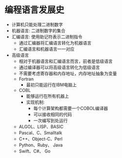 # 编程语言发展史
- 计算机只能处理二进制数字
- 机器语言: 二进制数字的集合
- 汇编语言: 使用助记符表示二进制指令    
    - 通过汇编器将汇编语言转化为机器语言
    - 汇编语言和机器语言一一对应
- 高级语言
    - 相对于机器语言和汇编语言而言，前者是低级语言
    - 通过编译器可以将高级语言转化为低级语言
    - 不需要考虑寄存器和内存地址，内存地址抽象为变量
    - Fortran
        - 最初只能运行在IBM电脑上
    - COBL
        - 能够运行在所有机器上
        - 实现机制: 
            - 每个计算架构都需要一个COBOL编译器 
            - 可以接收相同的代码
            - 一次编写到处运行
    - ALGOL、LISP、BASIC
    - Pascal、C、Smalltalk
    - C++、Object-C、Perl
    - Python、Ruby、 Java
    - Swift、C#、 Go